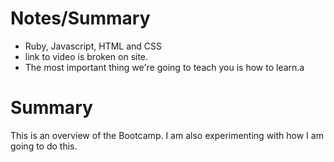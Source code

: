 # Notes/Summary


- Ruby, Javascript, HTML and CSS
- link to video is broken on site.
- The most important thing we're going to teach you is how to learn.a

# Summary

This is an overview of the Bootcamp. I am also experimenting with how I am going to do this.